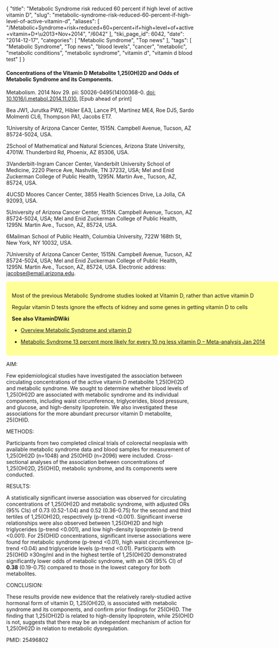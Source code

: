 {
    "title": "Metabolic Syndrome risk reduced 60 percent if high level of active vitamin D",
    "slug": "metabolic-syndrome-risk-reduced-60-percent-if-high-level-of-active-vitamin-d",
    "aliases": [
        "/Metabolic+Syndrome+risk+reduced+60+percent+if+high+level+of+active+vitamin+D+\u2013+Nov+2014",
        "/6042"
    ],
    "tiki_page_id": 6042,
    "date": "2014-12-17",
    "categories": [
        "Metabolic Syndrome",
        "Top news"
    ],
    "tags": [
        "Metabolic Syndrome",
        "Top news",
        "blood levels",
        "cancer",
        "metabolic",
        "metabolic conditions",
        "metabolic syndrome",
        "vitamin d",
        "vitamin d blood test"
    ]
}


#### Concentrations of the Vitamin D Metabolite 1,25(OH)2D and Odds of Metabolic Syndrome and its Components.

Metabolism. 2014 Nov 29. pii: S0026-0495(14)00368-0. [doi: 10.1016/j.metabol.2014.11.010.](https://doi.org/10.1016/j.metabol.2014.11.010.) <span>[Epub ahead of print]</span>

Bea JW1, Jurutka PW2, Hibler EA3, Lance P1, Martínez ME4, Roe DJ5, Sardo Molmenti CL6, Thompson PA1, Jacobs ET7.

1University of Arizona Cancer Center, 1515N. Campbell Avenue, Tucson, AZ 85724-5024, USA.

2School of Mathematical and Natural Sciences, Arizona State University, 4701W. Thunderbird Rd, Phoenix, AZ 85306, USA.

3Vanderbilt-Ingram Cancer Center, Vanderbilt University School of Medicine, 2220 Pierce Ave, Nashville, TN 37232, USA; Mel and Enid Zuckerman College of Public Health, 1295N. Martin Ave., Tucson, AZ, 85724, USA.

4UCSD Moores Cancer Center, 3855 Health Sciences Drive, La Jolla, CA 92093, USA.

5University of Arizona Cancer Center, 1515N. Campbell Avenue, Tucson, AZ 85724-5024, USA; Mel and Enid Zuckerman College of Public Health, 1295N. Martin Ave., Tucson, AZ, 85724, USA.

6Mailman School of Public Health, Columbia University, 722W 168th St, New York, NY 10032, USA.

7University of Arizona Cancer Center, 1515N. Campbell Avenue, Tucson, AZ 85724-5024, USA; Mel and Enid Zuckerman College of Public Health, 1295N. Martin Ave., Tucson, AZ, 85724, USA. Electronic address: jacobse@email.arizona.edu.

<div class="border" style="background-color:#FF9;padding:15px;margin:10px 0;border-radius:5px;width:700px">

Most of the previous Metabolic Syndrome studies looked at Vitamin D, rather than active vitamin D

Regular vitamin D tests ignore the effects of kidney and some genes in getting vitamin D to cells

 **See also VitaminDWiki** 

* [Overview Metabolic Syndrome and vitamin D](/posts/overview-metabolic-syndrome-and-vitamin-d)

* [Metabolic Syndrome 13 percent more likely for every 10 ng less vitamin D – Meta-analysis Jan 2014](/posts/metabolic-syndrome-13-percent-more-likely-for-every-10-ng-less-vitamin-d-meta-analysis)

</div>

AIM:

Few epidemiological studies have investigated the association between circulating concentrations of the active vitamin D metabolite 1,25(OH)2D and metabolic syndrome. We sought to determine whether blood levels of 1,25(OH)2D are associated with metabolic syndrome and its individual components, including waist circumference, triglycerides, blood pressure, and glucose, and high-density lipoprotein. We also investigated these associations for the more abundant precursor vitamin D metabolite, 25(OH)D.

METHODS:

Participants from two completed clinical trials of colorectal neoplasia with available metabolic syndrome data and blood samples for measurement of 1,25(OH)2D (n=1048) and 25(OH)D (n=2096) were included. Cross-sectional analyses of the association between concentrations of 1,25(OH)2D, 25(OH)D, metabolic syndrome, and its components were conducted.

RESULTS:

A statistically significant inverse association was observed for circulating concentrations of 1,25(OH)2D and metabolic syndrome, with adjusted ORs (95% CIs) of 0.73 (0.52-1.04) and 0.52 (0.36-0.75) for the second and third tertiles of 1,25(OH)2D, respectively (p-trend <0.001). Significant inverse relationships were also observed between 1,25(OH)2D and high triglycerides (p-trend <0.001), and low high-density lipoprotein (p-trend <0.001). For 25(OH)D concentrations, significant inverse associations were found for metabolic syndrome (p-trend <0.01), high waist circumference (p-trend <0.04) and triglyceride levels (p-trend <0.01). Participants with 25(OH)D ≥30ng/ml and in the highest tertile of 1,25(OH)2D demonstrated significantly lower odds of metabolic syndrome, with an OR (95% CI) of  **0.38**  (0.19-0.75) compared to those in the lowest category for both metabolites.

CONCLUSION:

These results provide new evidence that the relatively rarely-studied active hormonal form of vitamin D, 1,25(OH)2D, is associated with metabolic syndrome and its components, and confirm prior findings for 25(OH)D. The finding that 1,25(OH)2D is related to high-density lipoprotein, while 25(OH)D is not, suggests that there may be an independent mechanism of action for 1,25(OH)2D in relation to metabolic dysregulation.

PMID: 25496802